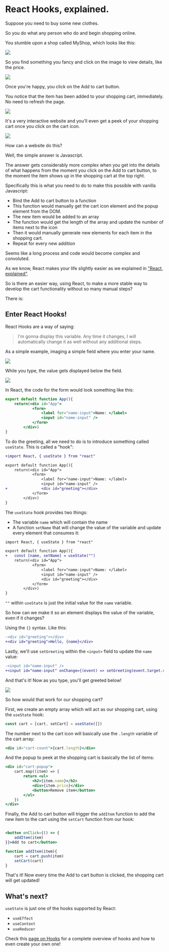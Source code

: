 # React Hooks, explained.

Suppose you need to buy some new clothes.

So you do what any person who do and begin shopping online.

You stumble upon a shop called MyShop, which looks like this:

![](/assets/hook-homepage.png)

So you find something you fancy and click on the image to view details, like the price. 

![](/assets/hook-item.png)

Once you're happy, you click on the Add to cart button.

You notice that the item has been added to your shopping cart, immediately. No need to refresh the page.

![](/assets/hook-itemadded.png)

It's a very interactive website and you'll even get a peek of your shopping cart once you click on the cart icon.

![](/assets/hook-peek.png)

How can a website do this?

Well, the simple answer is Javascript.

The answer gets considerably more complex when you get into the details of what happens from the moment you click on the Add to cart button, to the moment the item shows up in the shopping cart at the top right.

Specifically this is what you need to do to make this possible with vanilla Javascript:

* Bind the Add to cart button to a function
* This function would manually get the cart icon element and the popup element from the DOM.
* The new item would be added to an array
* The function would get the length of the array and update the number of items next to the icon
* Then it would manually generate new elements for each item in the shopping cart.
* Repeat for every new addition

Seems like a long process and code would become complex and convoluted.

As we know, React makes your life slightly easier as we explained in ["React, explained"](/explained/react).

So is there an easier way, using React, to make a more stable way to develop the cart functionality without so many manual steps?

There is: 

## Enter React Hooks!

React Hooks are a way of saying:

> I'm gonna display this variable. Any time it changes, I will automatically change it as well without any additional steps.

As a simple example, imaging a simple field where you enter your name.

![](/assets/hook-nameform.png)

While you type, the value gets displayed below the field.

![](/assets/hook-formgreet.png)

In React, the code for the form would look something like this:

```jsx
export default function App(){
    return(<div id="App">
            <form>
                <label for="name-input">Name: </label>
                <input id="name-input" />
            </form>
        </div>)
}
```

To do the greeting, all we need to do is to introduce something called `useState`. This is called a "hook":

```diff
+import React, { useState } from "react"

export default function App(){
    return(<div id="App">
            <form>
                <label for="name-input">Name: </label>
                <input id="name-input" />
+               <div id="greeting"></div>
            </form>
        </div>)
}
```

The `useState` hook provides two things:

* The variable `name` which will contain the name
* A function `setName` that will change the value of the variable and update every element that consumes it:

```diff
import React, { useState } from "react"

export default function App(){
+   const [name, setName] = useState("")
    return(<div id="App">
            <form>
                <label for="name-input">Name: </label>
                <input id="name-input" />
                <div id="greeting"></div>
            </form>
        </div>)
}
```

`""` within `useState` is just the initial value for the `name` variable.

So how can we make it so an element displays the value of the variable, even if it changes?

Using the `{}` syntax. Like this:

```diff
-<div id="greeting"></div>
+<div id="greeting">Hello, {name}</div>
```

Lastly, we'll use `setGreeting` within the `<input>` field to update the `name` value:

```diff
-<input id="name-input" />
+<input id="name-input" onChange={(event) => setGreeting(event.target.value)}/>
```

And that's it! Now as you type, you'll get greeted below!

![](/assets/hook-formgreetalice.png)

So how would that work for our shopping cart?

First, we create an empty array which will act as our shopping cart, using the `useState` hook:

```jsx
const cart = [cart, setCart] = useState([])
```

The number next to the cart icon will basically use the `.length` variable of the cart array:

```jsx
<div id="cart-count">{cart.length}</div>
```

And the popup to peek at the shopping cart is basically the list of items:

```jsx
<div id="cart-popup">
    cart.map((item) => {
        return <ul>
            <h2>{item.name}</h2>
            <div>{item.price}</div>
            <button>Remove item</button>
        </ul>
    })
</div>
```

Finally, the Add to cart button will trigger the `addItem` function to add the new item to the cart using the `setCart` function from our hook:

```jsx

<button onClick={() => {
    addItem(item)
}}>Add to cart</button>

function addItem(item){
    cart = cart.push(item)
    setCart(cart)
}
```

That's it! Now every time the Add to cart button is clicked, the shopping cart will get updated!

## What's next?

`useState` is just one of the hooks supported by React:

* `useEffect`
* `useContext`
* `useReducer`

Check this [page on Hooks](https://reactjs.org/docs/hooks-overview.html) for a complete overview of hooks and how to even create your own one!
